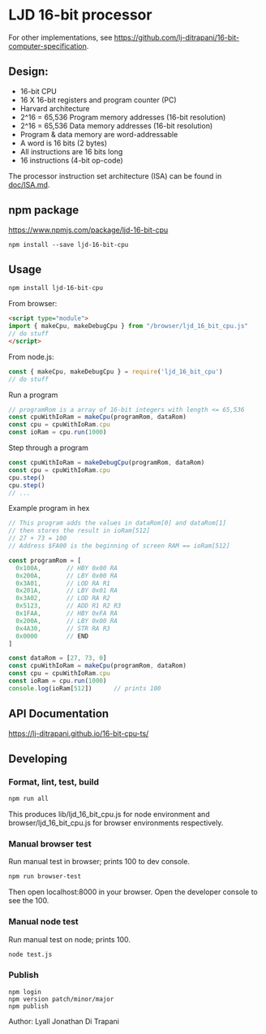 LJD 16-bit processor
====================

For other implementations, see <https://github.com/lj-ditrapani/16-bit-computer-specification>.

Design:
-------

- 16-bit CPU
- 16 X 16-bit registers and program counter (PC)
- Harvard architecture
- 2^16 = 65,536 Program memory addresses (16-bit resolution)
- 2^16 = 65,536 Data memory addresses (16-bit resolution)
- Program & data memory are word-addressable
- A word is 16 bits (2 bytes)
- All instructions are 16 bits long
- 16 instructions (4-bit op-code)

The processor instruction set architecture (ISA) can be found in
[doc/ISA.md](doc/ISA.md).


npm package
-----------

<https://www.npmjs.com/package/ljd-16-bit-cpu>

    npm install --save ljd-16-bit-cpu


Usage
-----

```bash
npm install ljd-16-bit-cpu
```

From browser:

```html
<script type="module">
import { makeCpu, makeDebugCpu } from "/browser/ljd_16_bit_cpu.js"
// do stuff
</script>
```

From node.js:

```js
const { makeCpu, makeDebugCpu } = require('ljd_16_bit_cpu')
// do stuff
```

Run a program

```js
// programRom is a array of 16-bit integers with length <= 65,536
const cpuWithIoRam = makeCpu(programRom, dataRom)
const cpu = cpuWithIoRam.cpu
const ioRam = cpu.run(1000)
```

Step through a program

```js
const cpuWithIoRam = makeDebugCpu(programRom, dataRom)
const cpu = cpuWithIoRam.cpu
cpu.step()
cpu.step()
// ...
```

Example program in hex

```js
// This program adds the values in dataRom[0] and dataRom[1]
// then stores the result in ioRam[512]
// 27 + 73 = 100
// Address $FA00 is the beginning of screen RAM == ioRam[512]

const programRom = [
  0x100A,       // HBY 0x00 RA
  0x200A,       // LBY 0x00 RA
  0x3A01,       // LOD RA R1
  0x201A,       // LBY 0x01 RA
  0x3A02,       // LOD RA R2
  0x5123,       // ADD R1 R2 R3
  0x1FAA,       // HBY 0xFA RA
  0x200A,       // LBY 0x00 RA
  0x4A30,       // STR RA R3
  0x0000        // END
]

const dataRom = [27, 73, 0]
const cpuWithIoRam = makeCpu(programRom, dataRom)
const cpu = cpuWithIoRam.cpu
const ioRam = cpu.run(1000)
console.log(ioRam[512])      // prints 100
```


API Documentation
-----------------

<https://lj-ditrapani.github.io/16-bit-cpu-ts/>


Developing
----------

### Format, lint, test, build ###

```bash
npm run all
```

This produces lib/ljd_16_bit_cpu.js for node environment and browser/ljd_16_bit_cpu.js
for browser environments respectively.


### Manual browser test ###

Run manual test in browser; prints 100 to dev console.

```bash
npm run browser-test
```

Then open localhost:8000 in your browser.
Open the developer console to see the 100.


### Manual node test ###

Run manual test on node; prints 100.

```bash
node test.js
```


### Publish ###

    npm login
    npm version patch/minor/major
    npm publish


Author:  Lyall Jonathan Di Trapani
